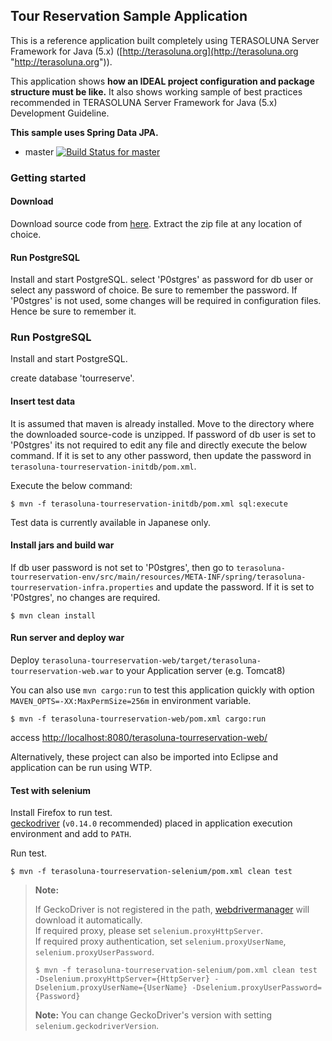 ## Tour Reservation Sample Application
This is a reference application built completely using TERASOLUNA Server Framework for Java (5.x) ([http://terasoluna.org](http://terasoluna.org "http://terasoluna.org")).

This application shows **how an IDEAL project configuration and package structure must be like.** It also shows working sample of best practices recommended in TERASOLUNA Server Framework for Java (5.x) Development Guideline.

**This sample uses Spring Data JPA.**

* master [![Build Status for master](https://travis-ci.org/terasolunaorg/terasoluna-tourreservation.svg?branch=master)](https://travis-ci.org/terasolunaorg/terasoluna-tourreservation)

### Getting started

#### Download

Download source code from [here](https://github.com/terasolunaorg/terasoluna-tourreservation/releases "here").
Extract the zip file at any location of choice.

#### Run PostgreSQL

Install and start PostgreSQL.
select 'P0stgres' as password for db user or select any password of choice. Be sure to remember the password. 
If 'P0stgres' is not used, some changes will be required in configuration files. Hence be sure to remember it.

### Run PostgreSQL

Install and start PostgreSQL.

create database 'tourreserve'.

#### Insert test data

It is assumed that maven is already installed.
Move to the directory where the downloaded source-code is unzipped.
If password of db user is set to 'P0stgres' its not required to edit any file and directly execute the below command.
If it is set to any other password, then update the password in `terasoluna-tourreservation-initdb/pom.xml`.

Execute the below command:

```console
$ mvn -f terasoluna-tourreservation-initdb/pom.xml sql:execute
```

Test data is currently available in Japanese only.

#### Install jars and build war

If db user password is not set to 'P0stgres', then go to `terasoluna-tourreservation-env/src/main/resources/META-INF/spring/terasoluna-tourreservation-infra.properties` and update the password. If it is set to 'P0stgres', no changes are required.

```console
$ mvn clean install
```

#### Run server and deploy war

Deploy `terasoluna-tourreservation-web/target/terasoluna-tourreservation-web.war` to your Application server (e.g. Tomcat8)

You can also use `mvn cargo:run` to test this application quickly with option `MAVEN_OPTS=-XX:MaxPermSize=256m` in environment variable.

```console
$ mvn -f terasoluna-tourreservation-web/pom.xml cargo:run
```

access [http://localhost:8080/terasoluna-tourreservation-web/](http://localhost:8080/terasoluna-tourreservation-web/)

Alternatively, these project can also be imported into Eclipse and application can be run using WTP.

#### Test with selenium

Install Firefox to run test.  
[geckodriver](https://github.com/mozilla/geckodriver/releases) (`v0.14.0` recommended) placed in application execution environment and add to `PATH`.

Run test.

```console
$ mvn -f terasoluna-tourreservation-selenium/pom.xml clean test
```

> **Note:**
>
> If GeckoDriver is not registered in the path, [webdrivermanager](https://github.com/bonigarcia/webdrivermanager) will download it automatically.  
> If required proxy, please set `selenium.proxyHttpServer`.  
> If required proxy authentication, set   `selenium.proxyUserName`, `selenium.proxyUserPassword`.  
> ```console
> $ mvn -f terasoluna-tourreservation-selenium/pom.xml clean test -Dselenium.proxyHttpServer={HttpServer} -Dselenium.proxyUserName={UserName} -Dselenium.proxyUserPassword={Password}
> ```  
 > **Note:**
> You can change GeckoDriver's version with setting `selenium.geckodriverVersion`.